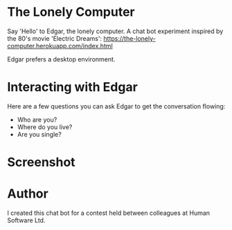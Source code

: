 # The Lonely Computer
Say 'Hello' to Edgar, the lonely computer. A chat bot experiment inspired by the 80's movie 'Electric Dreams':
https://the-lonely-computer.herokuapp.com/index.html

Edgar prefers a desktop environment.

# Interacting with Edgar

Here are a few questions you can ask Edgar to get the conversation flowing:
* Who are you?
* Where do you live?
* Are you single?

# Screenshot

# Author
I created this chat bot for a contest held between colleagues at Human Software Ltd. 
